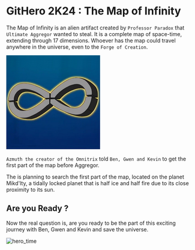 # GitHero 2K24 : The Map of Infinity

The Map of Infinity is an alien artifact created by ```Professor Paradox``` that ```Ultimate Aggregor``` wanted to steal. It is a complete map of space-time, extending through 17 dimensions. Whoever has the map could travel anywhere in the universe, even to the ```Forge of Creation```.

![infinity](https://raw.githubusercontent.com/nandan645/GitHeroMedia/main/infinity.png)

```Azmuth the creator of the Omnitrix``` told ```Ben, Gwen and Kevin``` to get the first part of the map before Aggregor.

The is planning to search the first part of the map, located on the planet Mikd'lty, a tidally locked planet that is half ice and half fire due to its close proximity to its sun.

## Are you Ready ?

Now the real question is, are you ready to be the part of this exciting journey with Ben, Gwen and Kevin and save the universe.

![hero_time](https://raw.githubusercontent.com/nandan645/GitHeroMedia/main/hero_time.png)